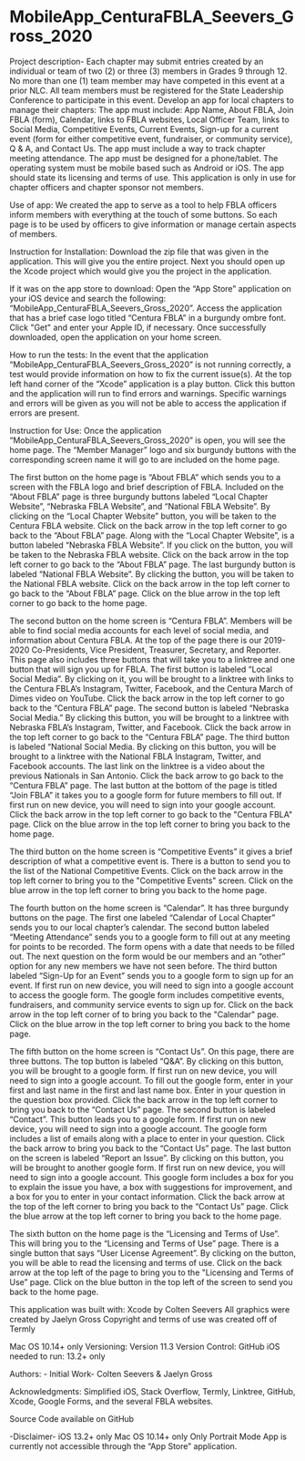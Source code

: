 # MobileApp_CenturaFBLA_Seevers_Gross_2020

Project description- Each chapter may submit entries created by an individual or team of two (2) or three (3) members in Grades 9 through 12. No more than one (1) team member may have competed in this event at a prior NLC. All team members must be registered for the State Leadership Conference to participate in this event. Develop an app for local chapters to manage their chapters: The app must include: App Name, About FBLA, Join FBLA (form), Calendar, links to FBLA websites, Local Officer Team, links to Social Media, Competitive Events, Current Events, Sign-up for a current event (form for either competitive event, fundraiser, or community service), Q & A, and Contact Us. The app must include a way to track chapter meeting attendance. The app must be designed for a phone/tablet. The operating system must be mobile based such as Android or iOS. The app should state its licensing and terms of use. This application is only in use for chapter officers and chapter sponsor not members. 

Use of app: We created the app to serve as a tool to help FBLA officers inform members with everything at the touch of some buttons. So each page is to be used by officers to give information or manage certain aspects of members.

Instruction for Installation: Download the zip file that was given in the application. This will give you the entire project. Next you should open up the Xcode project which would give you the project in the application. 


If it was on the app store to download: Open the “App Store” application on your iOS device and search the following: “MobileApp_CenturaFBLA_Seevers_Gross_2020”. Access the application that has a brief case logo titled “Centura FBLA” in a burgundy ombre font. Click "Get" and enter your Apple ID, if necessary. Once successfully downloaded, open the application on your home screen.
  


How to run the tests: In the event that the application “MobileApp_CenturaFBLA_Seevers_Gross_2020” is not running correctly, a test would provide information on how to fix the current issue(s). At the top left hand corner of the “Xcode” application is a play button. Click this button and the application will run to find errors and warnings. Specific warnings and errors will be given as you will not be able to access the application if errors are present.


Instruction for Use: Once the application “MobileApp_CenturaFBLA_Seevers_Gross_2020” is open, you will see the home page. The “Member Manager” logo and six burgundy buttons with the corresponding screen name it will go to are included on the home page. 

The first button on the home page is “About FBLA” which sends you to a screen with the FBLA logo and brief description of FBLA. Included on the “About FBLA” page is three burgundy buttons labeled “Local Chapter Website”, “Nebraska FBLA Website”, and “National FBLA Website”. By clicking on the “Local Chapter Website” button, you will be taken to the Centura FBLA website. Click on the back arrow in the top left corner to go back to the “About FBLA” page. Along with the “Local Chapter Website”, is a button labeled “Nebraska FBLA Website”. If you click on the button, you will be taken to the Nebraska FBLA website. Click on the back arrow in the top left corner to go back to the “About FBLA” page. The last burgundy button is labeled “National FBLA Website”. By clicking the button, you will be taken to the National FBLA website. Click on the back arrow in the top left corner to go back to the “About FBLA” page. Click on the blue arrow in the top left corner to go back to the home page. 


The second button on the home screen is “Centura FBLA”. Members will be able to find social media accounts for each level of social media, and information about Centura FBLA. At the top of the page there is our 2019-2020 Co-Presidents, Vice President, Treasurer, Secretary, and Reporter. This page also includes three buttons that will take you to a linktree and one button that will sign you up for FBLA. The first button is labeled “Local Social Media”. By clicking on it, you will be brought to a linktree with links to the Centura FBLA’s Instagram, Twitter, Facebook, and the Centura March of Dimes video on YouTube. Click the back arrow in the top left corner to go back to the “Centura FBLA” page. The second button is labeled “Nebraska Social Media.” By clicking this button, you will be brought to a linktree with Nebraska FBLA’s Instagram, Twitter, and Facebook. Click the back arrow in the top left corner to go back to the “Centura FBLA” page. The third button is labeled “National Social Media. By clicking on this button, you will be brought to a linktree with the National FBLA Instagram, Twitter, and Facebook accounts. The last link on the linktree is a video about the previous Nationals in San Antonio. Click the back arrow to go back to the “Centura FBLA” page. The last button at the bottom of the page is titled “Join FBLA” it takes you to a google form for future members to fill out. If first run on new device, you will need to sign into your google account. Click the back arrow in the top left corner to go back to the "Centura FBLA" page. Click on the blue arrow in the top left corner to bring you back to the home page. 


The third button on the home screen is “Competitive Events” it gives a brief description of what a competitive event is. There is a button to send you to the list of the National Competitive Events. Click on the back arrow in the top left corner to bring you to the "Competitive Events" screen. Click on the blue arrow in the top left corner to bring you back to the home page. 


The fourth button on the home screen is “Calendar”. It has three burgundy buttons on the page. The first one labeled “Calendar of Local Chapter” sends you to our local chapter’s calendar. The second button labeled “Meeting Attendance” sends you to a google form to fill out at any meeting for points to be recorded. The form opens with a date that needs to be filled out. The next question on the form would be our members and an “other” option for any new members we have not seen before. The third button labeled “Sign-Up for an Event” sends you to a google form to sign up for an event. If first run on new device, you will need to sign into a google account to access the google form. The google form includes competitive events, fundraisers, and community service events to sign up for. Click on the back arrow in the top left corner of to bring you back to the "Calendar" page. Click on the blue arrow in the top left corner to bring you back to the home page.


The fifth button on the home screen is “Contact Us”. On this page, there are three buttons. The top button is labeled “Q&A”. By clicking on this button, you will be brought to a google form. If first run on new device, you will need to sign into a google account. To fill out the google form, enter in your first and last name in the first and last name box. Enter in your question in the question box provided. Click the back arrow in the top left corner to bring you back to the “Contact Us” page. The second button is labeled “Contact”. This button leads you to a google form. If first run on new device, you will need to sign into a google account. The google form includes a list of emails along with a place to enter in your question. Click the back arrow to bring you back to the “Contact Us” page. The last button on the screen is labeled “Report an Issue”. By clicking on this button, you will be brought to another google form. If first run on new device, you will need to sign into a google account. This google form includes a box for you to explain the issue you have, a box with suggestions for improvement, and a box for you to enter in your contact information. Click the back arrow at the top of the left corner to bring you back to the “Contact Us” page. Click the blue arrow at the top left corner to bring you back to the home page. 


The sixth button on the home page is the “Licensing and Terms of Use”. This will bring you to the “Licensing and Terms of Use” page. There is a single button that says “User License Agreement”. By clicking on the button, you will be able to read the licensing and terms of use. Click on the back arrow at the top left of the page to bring you to the "Licensing and Terms of Use” page. Click on the blue button in the top left of the screen to send you back to the home page.

This application was built with: Xcode by Colten Seevers All graphics were created by Jaelyn Gross Copyright and terms of use was created off of Termly

Mac OS 10.14+ only Versioning: Version 11.3 Version Control: GitHub iOS needed to run: 13.2+ only

Authors: - Initial Work- Colten Seevers & Jaelyn Gross

Acknowledgments: Simplified iOS, Stack Overflow, Termly, Linktree, GitHub, Xcode, Google Forms, and the several FBLA websites.

Source Code available on GitHub

-Disclaimer- iOS 13.2+ only Mac OS 10.14+ only Only Portrait Mode App is currently not accessible through the “App Store” application.

